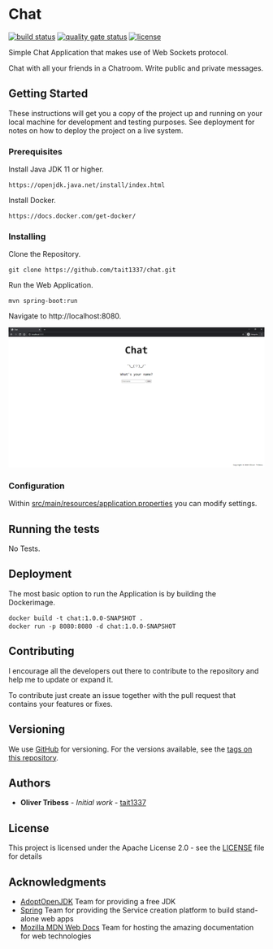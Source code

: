 # Chat
[![build status](https://github.com/Tait1337/chat/workflows/build/badge.svg)](https://github.com/Tait1337/chat/actions)
[![quality gate status](https://sonarcloud.io/api/project_badges/measure?project=Tait1337_chat&metric=alert_status)](https://sonarcloud.io/dashboard?id=Tait1337_chat)
[![license](https://img.shields.io/github/license/Tait1337/chat)](LICENSE)

Simple Chat Application that makes use of Web Sockets protocol.

Chat with all your friends in a Chatroom. Write public and private messages.

## Getting Started

These instructions will get you a copy of the project up and running on your local machine for development and testing purposes. See deployment for notes on how to deploy the project on a live system.

### Prerequisites

Install Java JDK 11 or higher.

```
https://openjdk.java.net/install/index.html
```

Install Docker.
```
https://docs.docker.com/get-docker/
```

### Installing

Clone the Repository.
```
git clone https://github.com/tait1337/chat.git
```

Run the Web Application.
```
mvn spring-boot:run
```

Navigate to http://localhost:8080.

![Main Page](screenshot_index.png)

### Configuration

Within [src/main/resources/application.properties](application.properties) you can modify settings.

## Running the tests

No Tests.

## Deployment

The most basic option to run the Application is by building the Dockerimage.

```
docker build -t chat:1.0.0-SNAPSHOT .
docker run -p 8080:8080 -d chat:1.0.0-SNAPSHOT
```

## Contributing

I encourage all the developers out there to contribute to the repository and help me to update or expand it.

To contribute just create an issue together with the pull request that contains your features or fixes.

## Versioning

We use [GitHub](https://github.com/) for versioning. For the versions available, see the [tags on this repository](https://github.com/tait1337/chat/tags).

## Authors

* **Oliver Tribess** - *Initial work* - [tait1337](https://github.com/tait1337)

## License

This project is licensed under the Apache License 2.0 - see the [LICENSE](LICENSE) file for details

## Acknowledgments

* [AdoptOpenJDK](https://adoptopenjdk.net/) Team for providing a free JDK
* [Spring](https://spring.io/) Team for providing the Service creation platform to build stand-alone web apps
* [Mozilla MDN Web Docs](https://developer.mozilla.org/de/docs/Web) Team for hosting the amazing documentation for web technologies  
